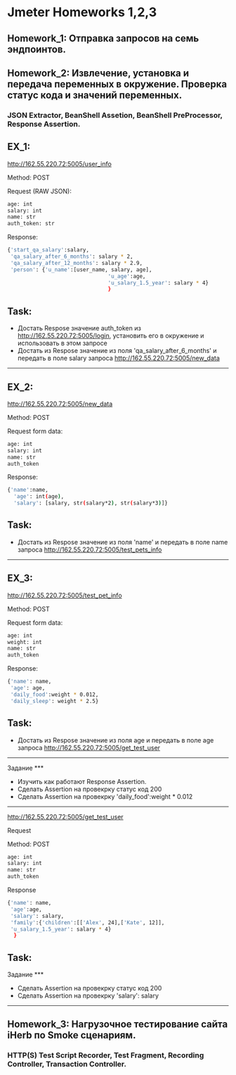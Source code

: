 # Jmeter Homeworks 1,2,3
## Homework_1: Отправка запросов на семь эндпоинтов.
## Homework_2: Извлечение, установка и передача переменных в окружение. Проверка статус кода и значений переменных. 
### JSON Extractor, BeanShell Assetion, BeanShell PreProcessor, Response Assertion.
## EX_1:
http://162.55.220.72:5005/user_info

Method: POST

Request (RAW JSON):
```sh
age: int
salary: int
name: str
auth_token: str
```

Response:
```sh
{'start_qa_salary':salary,
 'qa_salary_after_6_months': salary * 2,
 'qa_salary_after_12_months': salary * 2.9,
 'person': {'u_name':[user_name, salary, age],
                                'u_age':age,
                                'u_salary_1.5_year': salary * 4}
                                }
```
## Task:
- Достать Respose значение auth_token из http://162.55.220.72:5005/login, установить его в окружение и использовать в этом запросе
- Достать из Respose значение из поля 'qa_salary_after_6_months' и передать в поле salary запроса http://162.55.220.72:5005/new_data
***
## EX_2:
 http://162.55.220.72:5005/new_data

Method: POST

Request form data:
```sh
age: int
salary: int
name: str
auth_token
```
Response:
```sh
{'name':name,
  'age': int(age),
  'salary': [salary, str(salary*2), str(salary*3)]}
```
## Task:
- Достать из Respose значение из поля 'name' и передать в поле name запроса http://162.55.220.72:5005/test_pets_info
***
## EX_3:
http://162.55.220.72:5005/test_pet_info

Method: POST

Request form data:
```sh
age: int
weight: int
name: str
auth_token
```
Response:
```sh
{'name': name,
 'age': age,
 'daily_food':weight * 0.012,
 'daily_sleep': weight * 2.5}
```
## Task:
- Достать из Respose значение из поля age и передать в поле age запроса http://162.55.220.72:5005/get_test_user
***
Задание ***
- Изучить как работают Response Assertion.
- Сделать Assertion на провекрку статус код 200
- Сделать Assertion на провекрку 'daily_food':weight * 0.012
***
 http://162.55.220.72:5005/get_test_user
 
Request

Method: POST
```sh
age: int
salary: int
name: str
auth_token
```
Response
```sh
{'name': name,
 'age':age,
 'salary': salary,
 'family':{'children':[['Alex', 24],['Kate', 12]],
 'u_salary_1.5_year': salary * 4}
  }
```
## Task:
Задание ***
- Сделать Assertion на провекрку статус код 200
- Сделать Assertion на провекрку 'salary': salary
***
## Homework_3: Нагрузочное тестирование сайта iHerb по Smoke сценариям.
### HTTP(S) Test Script Recorder, Test Fragment, Recording Controller, Transaction Controller.
